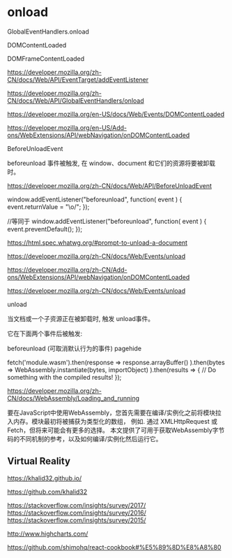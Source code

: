 # onload



GlobalEventHandlers.onload

DOMContentLoaded

DOMFrameContentLoaded

https://developer.mozilla.org/zh-CN/docs/Web/API/EventTarget/addEventListener

https://developer.mozilla.org/zh-CN/docs/Web/API/GlobalEventHandlers/onload

https://developer.mozilla.org/en-US/docs/Web/Events/DOMContentLoaded


https://developer.mozilla.org/en-US/Add-ons/WebExtensions/API/webNavigation/onDOMContentLoaded




BeforeUnloadEvent


beforeunload 事件被触发, 在 window、document 和它们的资源将要被卸载时。 

https://developer.mozilla.org/zh-CN/docs/Web/API/BeforeUnloadEvent


window.addEventListener("beforeunload", function( event ) {
  event.returnValue = "\o/";
});

//等同于
window.addEventListener("beforeunload", function( event ) {
  event.preventDefault();
});


https://html.spec.whatwg.org/#prompt-to-unload-a-document


https://developer.mozilla.org/zh-CN/docs/Web/Events/unload



https://developer.mozilla.org/zh-CN/Add-ons/WebExtensions/API/webNavigation/onDOMContentLoaded



https://developer.mozilla.org/zh-CN/docs/Web/Events/unload


unload

当文档或一个子资源正在被卸载时, 触发 unload事件。

它在下面两个事件后被触发:

beforeunload (可取消默认行为的事件)
pagehide



fetch('module.wasm').then(response =>
  response.arrayBuffer()
).then(bytes =>
  WebAssembly.instantiate(bytes, importObject)
).then(results => {
  // Do something with the compiled results!
});


https://developer.mozilla.org/zh-CN/docs/WebAssembly/Loading_and_running



要在JavaScript中使用WebAssembly，您首先需要在编译/实例化之前将模块拉入内存。模块最初将被捕获为类型化的数组， 例如. 通过 XMLHttpRequest 或 Fetch，但将来可能会有更多的选择。 本文提供了可用于获取WebAssembly字节码的不同机制的参考，以及如何编译/实例化然后运行它。




## Virtual Reality


https://khalid32.github.io/

https://github.com/khalid32





https://stackoverflow.com/insights/survey/2017/
https://stackoverflow.com/insights/survey/2016/
https://stackoverflow.com/insights/survey/2015/



http://www.highcharts.com/


https://github.com/shimohq/react-cookbook#%E5%89%8D%E8%A8%80



